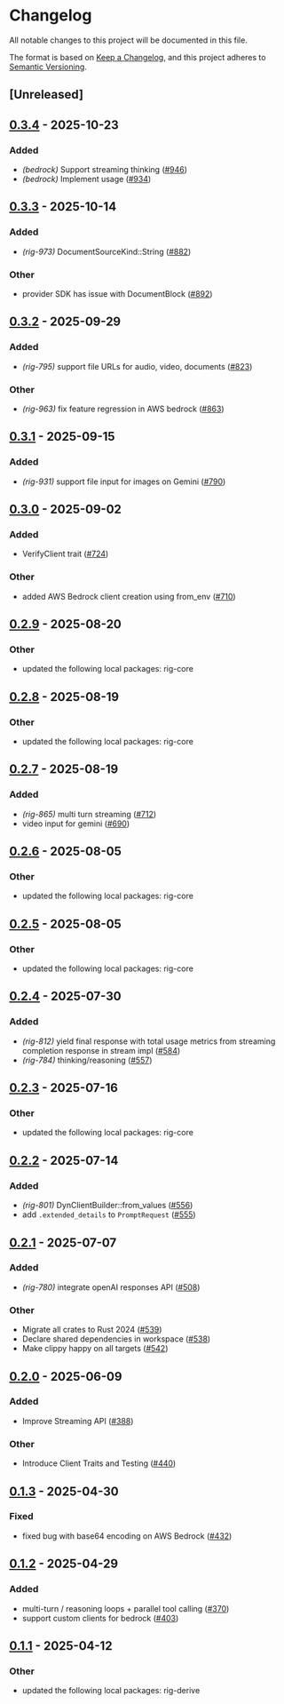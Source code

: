 # Changelog

All notable changes to this project will be documented in this file.

The format is based on [Keep a Changelog](https://keepachangelog.com/en/1.0.0/),
and this project adheres to [Semantic Versioning](https://semver.org/spec/v2.0.0.html).

## [Unreleased]

## [0.3.4](https://github.com/0xPlaygrounds/rig/compare/rig-bedrock-v0.3.3...rig-bedrock-v0.3.4) - 2025-10-23

### Added

- *(bedrock)* Support streaming thinking ([#946](https://github.com/0xPlaygrounds/rig/pull/946))
- *(bedrock)* Implement usage ([#934](https://github.com/0xPlaygrounds/rig/pull/934))

## [0.3.3](https://github.com/0xPlaygrounds/rig/compare/rig-bedrock-v0.3.2...rig-bedrock-v0.3.3) - 2025-10-14

### Added

- *(rig-973)* DocumentSourceKind::String ([#882](https://github.com/0xPlaygrounds/rig/pull/882))

### Other

- provider SDK has issue with DocumentBlock ([#892](https://github.com/0xPlaygrounds/rig/pull/892))

## [0.3.2](https://github.com/0xPlaygrounds/rig/compare/rig-bedrock-v0.3.1...rig-bedrock-v0.3.2) - 2025-09-29

### Added

- *(rig-795)* support file URLs for audio, video, documents ([#823](https://github.com/0xPlaygrounds/rig/pull/823))

### Other

- *(rig-963)* fix feature regression in AWS bedrock ([#863](https://github.com/0xPlaygrounds/rig/pull/863))

## [0.3.1](https://github.com/0xPlaygrounds/rig/compare/rig-bedrock-v0.3.0...rig-bedrock-v0.3.1) - 2025-09-15

### Added

- *(rig-931)* support file input for images on Gemini ([#790](https://github.com/0xPlaygrounds/rig/pull/790))

## [0.3.0](https://github.com/0xPlaygrounds/rig/compare/rig-bedrock-v0.2.9...rig-bedrock-v0.3.0) - 2025-09-02

### Added

- VerifyClient trait ([#724](https://github.com/0xPlaygrounds/rig/pull/724))

### Other

- added AWS Bedrock client creation using from_env ([#710](https://github.com/0xPlaygrounds/rig/pull/710))

## [0.2.9](https://github.com/0xPlaygrounds/rig/compare/rig-bedrock-v0.2.8...rig-bedrock-v0.2.9) - 2025-08-20

### Other

- updated the following local packages: rig-core

## [0.2.8](https://github.com/0xPlaygrounds/rig/compare/rig-bedrock-v0.2.7...rig-bedrock-v0.2.8) - 2025-08-19

### Other

- updated the following local packages: rig-core

## [0.2.7](https://github.com/0xPlaygrounds/rig/compare/rig-bedrock-v0.2.6...rig-bedrock-v0.2.7) - 2025-08-19

### Added

- *(rig-865)* multi turn streaming ([#712](https://github.com/0xPlaygrounds/rig/pull/712))
- video input for gemini ([#690](https://github.com/0xPlaygrounds/rig/pull/690))

## [0.2.6](https://github.com/0xPlaygrounds/rig/compare/rig-bedrock-v0.2.5...rig-bedrock-v0.2.6) - 2025-08-05

### Other

- updated the following local packages: rig-core

## [0.2.5](https://github.com/0xPlaygrounds/rig/compare/rig-bedrock-v0.2.4...rig-bedrock-v0.2.5) - 2025-08-05

### Other

- updated the following local packages: rig-core

## [0.2.4](https://github.com/0xPlaygrounds/rig/compare/rig-bedrock-v0.2.3...rig-bedrock-v0.2.4) - 2025-07-30

### Added

- *(rig-812)* yield final response with total usage metrics from streaming completion response in stream impl ([#584](https://github.com/0xPlaygrounds/rig/pull/584))
- *(rig-784)* thinking/reasoning ([#557](https://github.com/0xPlaygrounds/rig/pull/557))

## [0.2.3](https://github.com/0xPlaygrounds/rig/compare/rig-bedrock-v0.2.2...rig-bedrock-v0.2.3) - 2025-07-16

### Other

- updated the following local packages: rig-core

## [0.2.2](https://github.com/0xPlaygrounds/rig/compare/rig-bedrock-v0.2.1...rig-bedrock-v0.2.2) - 2025-07-14

### Added

- *(rig-801)* DynClientBuilder::from_values ([#556](https://github.com/0xPlaygrounds/rig/pull/556))
- add `.extended_details` to `PromptRequest` ([#555](https://github.com/0xPlaygrounds/rig/pull/555))

## [0.2.1](https://github.com/0xPlaygrounds/rig/compare/rig-bedrock-v0.2.0...rig-bedrock-v0.2.1) - 2025-07-07

### Added

- *(rig-780)* integrate openAI responses API ([#508](https://github.com/0xPlaygrounds/rig/pull/508))

### Other

- Migrate all crates to Rust 2024 ([#539](https://github.com/0xPlaygrounds/rig/pull/539))
- Declare shared dependencies in workspace ([#538](https://github.com/0xPlaygrounds/rig/pull/538))
- Make clippy happy on all targets ([#542](https://github.com/0xPlaygrounds/rig/pull/542))

## [0.2.0](https://github.com/0xPlaygrounds/rig/compare/rig-bedrock-v0.1.3...rig-bedrock-v0.2.0) - 2025-06-09

### Added

- Improve Streaming API ([#388](https://github.com/0xPlaygrounds/rig/pull/388))

### Other

- Introduce Client Traits and Testing ([#440](https://github.com/0xPlaygrounds/rig/pull/440))

## [0.1.3](https://github.com/0xPlaygrounds/rig/compare/rig-bedrock-v0.1.2...rig-bedrock-v0.1.3) - 2025-04-30

### Fixed

- fixed bug with base64 encoding on AWS Bedrock ([#432](https://github.com/0xPlaygrounds/rig/pull/432))

## [0.1.2](https://github.com/0xPlaygrounds/rig/compare/rig-bedrock-v0.1.1...rig-bedrock-v0.1.2) - 2025-04-29

### Added

- multi-turn / reasoning loops + parallel tool calling ([#370](https://github.com/0xPlaygrounds/rig/pull/370))
- support custom clients for bedrock ([#403](https://github.com/0xPlaygrounds/rig/pull/403))

## [0.1.1](https://github.com/0xPlaygrounds/rig/compare/rig-bedrock-v0.1.0...rig-bedrock-v0.1.1) - 2025-04-12

### Other

- updated the following local packages: rig-derive

